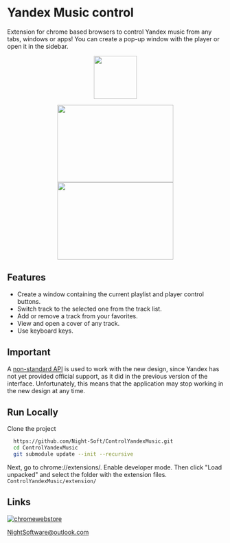 
# Yandex Music control

Extension for chrome based browsers to control Yandex music from any tabs, windows or apps! You can create a pop-up window with the player or open it in the sidebar.

<div>
    <p align="center">
        <img src="https://res.cloudinary.com/dwdgfdc09/image/upload/v1747943155/icon_h7adgk.png" width="100" height="100">
    </p>
    <p align="center">
        <img src="https://res.cloudinary.com/dwdgfdc09/image/upload/v1747943547/YandexMusicControl_agnqdn.png" width="270" height="180">
        <img src="https://res.cloudinary.com/dwdgfdc09/image/upload/Popup_hletxe.png" width="270" height="180">
    </p>
</div>

## Features

- Create a window containing the current playlist and player control buttons.
- Switch track to the selected one from the track list.
- Add or remove a track from your favorites.
- View and open a cover of any track.
- Use keyboard keys.


## Important
A [non-standard API](https://github.com/Night-Soft/YmExternalAPI)
is used to work with the new design, since Yandex has not yet provided official support, as it did in the previous version of the interface. Unfortunately, this means that the application may stop working in the new design at any time.
## Run Locally

Clone the project

```bash
  https://github.com/Night-Soft/ControlYandexMusic.git
  cd ControlYandexMusic
  git submodule update --init --recursive
```
Next, go to chrome://extensions/. Enable developer mode. Then click "Load unpacked" and select the folder with the extension files. `ControlYandexMusic/extension/`

## Links

[![chromewebstore](https://res.cloudinary.com/dwdgfdc09/image/upload/v1747948155/Chrome_Web_Store_ahhjsk.svg)](https://chromewebstore.google.com/detail/bhcfibiihpkamomgolcmafcblbaonlka?utm_source=item-share-cb) 

NightSoftware@outlook.com
